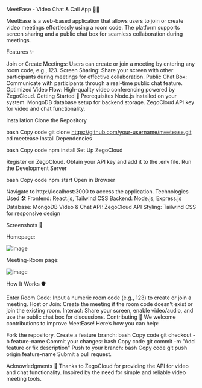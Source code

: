 MeetEase - Video Chat & Call App 🎥📞

MeetEase is a web-based application that allows users to join or create video meetings effortlessly using a room code. The platform supports screen sharing and a public chat box for seamless collaboration during meetings.


Features ✨

Join or Create Meetings: Users can create or join a meeting by entering any room code, e.g., 123.
Screen Sharing: Share your screen with other participants during meetings for effective collaboration.
Public Chat Box: Communicate with participants through a real-time public chat feature.
Optimized Video Flow: High-quality video conferencing powered by ZegoCloud.
Getting Started 🚀
Prerequisites
Node.js installed on your system.
MongoDB database setup for backend storage.
ZegoCloud API key for video and chat functionality.

Installation
Clone the Repository

bash
Copy code
git clone https://github.com/your-username/meetease.git
cd meetease
Install Dependencies

bash
Copy code
npm install
Set Up ZegoCloud

Register on ZegoCloud.
Obtain your API key and add it to the .env file.
Run the Development Server

bash
Copy code
npm start
Open in Browser

Navigate to http://localhost:3000 to access the application.
Technologies Used 🛠️
Frontend: React.js, Tailwind CSS
Backend: Node.js, Express.js
Database: MongoDB
Video & Chat API: ZegoCloud API
Styling: Tailwind CSS for responsive design

Screenshots 📸

Homepage:

![image](https://github.com/user-attachments/assets/c5053ae4-90b7-403c-b562-77ba0ef6276a)

Meeting-Room page:

![image](https://github.com/user-attachments/assets/12d8e9e5-0b65-4649-94e7-4d828688dda9)

How It Works 🛡️

Enter Room Code: Input a numeric room code (e.g., 123) to create or join a meeting.
Host or Join: Create the meeting if the room code doesn't exist or join the existing room.
Interact: Share your screen, enable video/audio, and use the public chat box for discussions.
Contributing 🤝
We welcome contributions to improve MeetEase! Here’s how you can help:

Fork the repository.
Create a feature branch:
bash
Copy code
git checkout -b feature-name
Commit your changes:
bash
Copy code
git commit -m "Add feature or fix description"
Push to your branch:
bash
Copy code
git push origin feature-name
Submit a pull request.

Acknowledgments 🙌
Thanks to ZegoCloud for providing the API for video and chat functionality.
Inspired by the need for simple and reliable video meeting tools.
